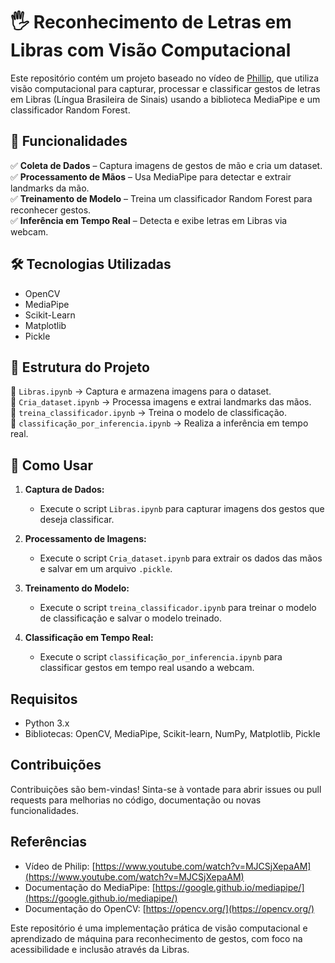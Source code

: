 # 🖐️ Reconhecimento de Letras em Libras com Visão Computacional  

Este repositório contém um projeto baseado no vídeo de [Phillip](https://www.youtube.com/watch?v=MJCSjXepaAM), que utiliza visão computacional para capturar, processar e classificar gestos de letras em Libras (Língua Brasileira de Sinais) usando a biblioteca MediaPipe e um classificador Random Forest.  

## 📌 Funcionalidades  

✅ **Coleta de Dados** – Captura imagens de gestos de mão e cria um dataset.  
✅ **Processamento de Mãos** – Usa MediaPipe para detectar e extrair landmarks da mão.  
✅ **Treinamento de Modelo** – Treina um classificador Random Forest para reconhecer gestos.  
✅ **Inferência em Tempo Real** – Detecta e exibe letras em Libras via webcam.  

## 🛠️ Tecnologias Utilizadas  

- OpenCV  
- MediaPipe  
- Scikit-Learn  
- Matplotlib  
- Pickle  

## 📂 Estrutura do Projeto  

📁 `Libras.ipynb` → Captura e armazena imagens para o dataset.  
📁 `Cria_dataset.ipynb` → Processa imagens e extrai landmarks das mãos.  
📁 `treina_classificador.ipynb` → Treina o modelo de classificação.  
📁 `classificação_por_inferencia.ipynb` → Realiza a inferência em tempo real.  

## 🚀 Como Usar  

1. **Captura de Dados:**
   - Execute o script `Libras.ipynb` para capturar imagens dos gestos que deseja classificar.
   
2. **Processamento de Imagens:**
   - Execute o script `Cria_dataset.ipynb` para extrair os dados das mãos e salvar em um arquivo `.pickle`.

3. **Treinamento do Modelo:**
   - Execute o script `treina_classificador.ipynb` para treinar o modelo de classificação e salvar o modelo treinado.

4. **Classificação em Tempo Real:**
   - Execute o script `classificação_por_inferencia.ipynb` para classificar gestos em tempo real usando a webcam.

## Requisitos

- Python 3.x
- Bibliotecas: OpenCV, MediaPipe, Scikit-learn, NumPy, Matplotlib, Pickle

## Contribuições

Contribuições são bem-vindas! Sinta-se à vontade para abrir issues ou pull requests para melhorias no código, documentação ou novas funcionalidades.

## Referências

- Vídeo de Philip: [https://www.youtube.com/watch?v=MJCSjXepaAM](https://www.youtube.com/watch?v=MJCSjXepaAM)
- Documentação do MediaPipe: [https://google.github.io/mediapipe/](https://google.github.io/mediapipe/)
- Documentação do OpenCV: [https://opencv.org/](https://opencv.org/)

Este repositório é uma implementação prática de visão computacional e aprendizado de máquina para reconhecimento de gestos, com foco na acessibilidade e inclusão através da Libras.
